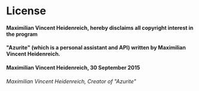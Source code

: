 # License



#### Maximilian Vincent Heidenreich, hereby disclaims all copyright interest in the program

#### "Azurite" (which is a personal assistant and API) written by Maximilian Vincent Heidenreich.

#### Maximilian Vincent Heidenreich, 30 September 2015

###### Maximilian Vincent Heidenreich, Creator of "Azurite"
